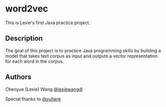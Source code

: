# word2vec
This is Lexie's first Java practice project.

## Description
The goal of this project is to practice Java programming skills by building a model that takes text corpus as input and outputs a vector representation for each word in the corpus.

## Authors
Chenyue (Lexie) Wang 
[@lexiewangdl](https://github.com/lexiewangdl) 

Special thanks to [@yuhere](https://github.com/yuhere)


